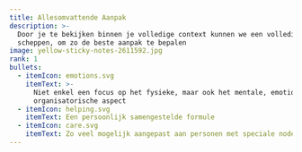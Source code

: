 ```yaml
---
title: Allesomvattende Aanpak
description: >-
  Door je te bekijken binnen je volledige context kunnen we een volledig beeld
  scheppen, om zo de beste aanpak te bepalen
image: yellow-sticky-notes-2611592.jpg
rank: 1
bullets:
  - itemIcon: emotions.svg
    itemText: >-
      Niet enkel een focus op het fysieke, maar ook het mentale, emotionele en
      organisatorische aspect
  - itemIcon: helping.svg
    itemText: Een persoonlijk samengestelde formule
  - itemIcon: care.svg
    itemText: Zo veel mogelijk aangepast aan personen met speciale noden
---
```


